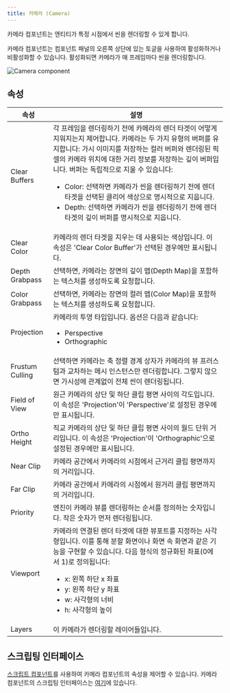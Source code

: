 ```yaml
---
title: 카메라 (Camera)
---
```


카메라 컴포넌트는 엔티티가 특정 시점에서 씬을 렌더링할 수 있게 합니다.

카메라 컴포넌트는 컴포넌트 패널의 오른쪽 상단에 있는 토글을 사용하여 활성화하거나 비활성화할 수 있습니다. 활성화되면 카메라가 매 프레임마다 씬을 렌더링합니다.

![Camera component](/img/user-manual/scenes/components/component-camera.png)

## 속성

| 속성        | 설명 |
|-----------------|-------------|
| Clear Buffers   | 각 프레임을 렌더링하기 전에 카메라의 렌더 타겟이 어떻게 지워지는지 제어합니다. 카메라는 두 가지 유형의 버퍼를 유지합니다: 가시 이미지를 저장하는 컬러 버퍼와 렌더링된 픽셀의 카메라 위치에 대한 거리 정보를 저장하는 깊이 버퍼입니다. 버퍼는 독립적으로 지울 수 있습니다: <ul><li>Color: 선택하면 카메라가 씬을 렌더링하기 전에 렌더 타겟을 선택된 클리어 색상으로 명시적으로 지웁니다.</li><li>Depth: 선택하면 카메라가 씬을 렌더링하기 전에 렌더 타겟의 깊이 버퍼를 명시적으로 지웁니다.</li></ul> |
| Clear Color     | 카메라의 렌더 타겟을 지우는 데 사용되는 색상입니다. 이 속성은 'Clear Color Buffer'가 선택된 경우에만 표시됩니다. |
| Depth Grabpass     | 선택하면, 카메라는 장면의 깊이 맵(Depth Map)을 포함하는 텍스처를 생성하도록 요청합니다. |
| Color Grabpass     | 선택하면, 카메라는 장면의 컬러 맵(Color Map)을 포함하는 텍스처를 생성하도록 요청합니다. |
| Projection      | 카메라의 투영 타입입니다. 옵션은 다음과 같습니다: <ul><li>Perspective</li><li>Orthographic</li></ul> |
| Frustum Culling | 선택하면 카메라는 축 정렬 경계 상자가 카메라의 뷰 프러스텀과 교차하는 메시 인스턴스만 렌더링합니다. 그렇지 않으면 가시성에 관계없이 전체 씬이 렌더링됩니다. |
| Field of View   | 원근 카메라의 상단 및 하단 클립 평면 사이의 각도입니다. 이 속성은 'Projection'이 'Perspective'로 설정된 경우에만 표시됩니다. |
| Ortho Height    | 직교 카메라의 상단 및 하단 클립 평면 사이의 월드 단위 거리입니다. 이 속성은 'Projection'이 'Orthographic'으로 설정된 경우에만 표시됩니다. |
| Near Clip       | 카메라 공간에서 카메라의 시점에서 근거리 클립 평면까지의 거리입니다. |
| Far Clip        | 카메라 공간에서 카메라의 시점에서 원거리 클립 평면까지의 거리입니다. |
| Priority        | 엔진이 카메라 뷰를 렌더링하는 순서를 정의하는 숫자입니다. 작은 숫자가 먼저 렌더링됩니다. |
| Viewport        | 카메라의 연결된 렌더 타겟에 대한 뷰포트를 지정하는 사각형입니다. 이를 통해 분할 화면이나 화면 속 화면과 같은 기능을 구현할 수 있습니다. 다음 형식의 정규화된 좌표(0에서 1)로 정의됩니다: <ul><li>x: 왼쪽 하단 x 좌표</li><li>y: 왼쪽 하단 y 좌표</li><li>w: 사각형의 너비</li><li>h: 사각형의 높이</li></ul> |
| Layers        | 이 카메라가 렌더링할 레이어들입니다. |

## 스크립팅 인터페이스

[스크립트 컴포넌트][2]를 사용하여 카메라 컴포넌트의 속성을 제어할 수 있습니다. 카메라 컴포넌트의 스크립팅 인터페이스는 [여기][3]에 있습니다.

[2]: /user-manual/scenes/components/script
[3]: https://manual.oasisserver.link/engine/classes/CameraComponent.html
